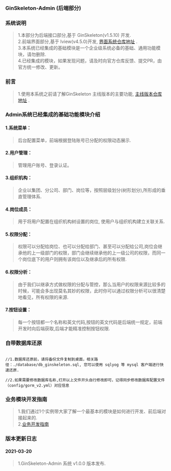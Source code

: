 ###    GinSkeleton-Admin (后端部分)  

### 系统说明  
>   1.本部分为后端接口部分,基于 GinSkeleton(v1.5.10) 开发.  
>   2.前端界面部分,基于 Iview(v4.5.0)开发, [界面系统仓库地址](https://gitee.com/daitougege/gin-skeleton-admin-frontend) .  
>   3.本系统已经集成的基础模块是一个企业级系统必备的基础、通用功能模块，请勿删除.    
>   4.已经集成的模块，如果发现问题，请及时向官方仓库反馈、提交PR，由官方统一修改、更新。 



###  前言
> 1.使用本系统之前请了解GinSkeleton 主线版本的主要功能, [主线版本仓库地址](https://gitee.com/daitougege/GinSkeleton) .


### Admin系统已经集成的基础功能模块介绍

#### 1.系统菜单：  
> 后台配置菜单，前端根据登陆账号已分配的权限动态展示.    
#### 2.用户管理：
> 管理用户账号、登录认证。
#### 3.组织机构： 
>  企业以集团、分公司、部门、岗位等，按照层级划分(树形划分),所形成的垂直管理体系.   
#### 4.岗位成员： 
> 用于将用户配置在组织机构树设置的岗位, 使用户与组织机构建立关联关系.  
#### 5.权限分配： 
>  权限可以分配给岗位、也可以分配给部门、甚至可以分配给公司,岗位会继承他的上一级部门的权限，部门会继续继承他的上一级公司的权限，而同一个岗位底下的用户则拥有该岗位以及继承后的所有权限.
#### 6.权限分析：
>  由于我们以继承方式做权限的分配与管控，那么当用户的权限来源比较多的时候，可能会多出现莫名其妙的权限，此时你可以通过权限分析可以很清楚地看见，所有权限的来源.  
#### 7.按钮设置：
> 每一个按钮都一个名称和英文代码,按钮的英文代码是后端统一规定，前端开发时向后端获取,后端才能精准控制按钮权限.

### 自带数据库还原  
```code  

//1.数据库还原前，请将备份文件复制到桌面，相关路径：./database/db_ginskeleton.sql, 您可以使用 sqlyog 等 mysql 客户端进行快速还原.  

//2.如果需要修改数据库名称,打开以上文件开头自行修改即可，记得同步修改数据库配置文件（config/gorm_v2.yml）对应信息  

```

### 业务模块开发指南
> 1.我们通过1个实例带大家了解一个最基本的模块是如何进行开发、前后端对接起来的.  
> 2.[业务开发指南](./docs/guide.md)  

### 版本更新日志

#### 2021-03-20   
> 1.GinSkeleton-Admin 系统 v1.0.0 版本发布. 

